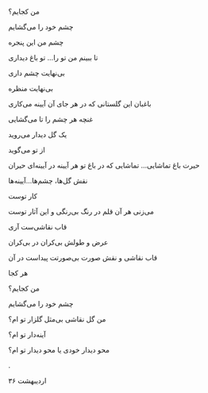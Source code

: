 <!--
.. title: باغ دیدار
.. slug: baaghe-didar
.. date: 2021-05-19 14:21:26 UTC
.. tags: نیمایی
.. category: 
.. link: 
.. description: 
.. type: text
-->



من کجایم؟

چشم خود را می‌گشایم

چشم من این پنجره

تا ببینم من تو را... تو باغ دیداری

بی‌نهایت چشم داری

بی‌نهایت منظره

باغبان این گلستانی که در هر جای آن آیینه می‌کاری

غنچه هر چشم را تا می‌گشایی

یک گل دیدار می‌روید

از تو می‌گوید

حیرت باغ تماشایی... تماشایی که در باغ تو هر آیینه در آیینه‌ای حیران

نقش گل‌ها، چشم‌ها...آیینه‌ها

کار توست

می‌زنی هر آن قلم در رنگ بی‌رنگی و این آثار توست

قاب نقاشی‌ست آری

عرض و طولش بی‌کران در بی‌کران

قاب نقاشی و نقش صورت بی‌صورتت پیداست در آن

هر کجا

من کجایم؟

چشم خود را می‌گشایم

من گل نقاشی بی‌مثل گلزار تو ام؟

آینه‌دار تو ام؟

محو دیدار خودی یا محو دیدار تو ام؟

.



۳۶ اردیبهشت



